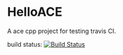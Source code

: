 # HelloACE
A ace cpp project for testing travis CI.

build status: [![Build Status](https://travis-ci.org/liuchao412/HelloACE.svg?branch=master)](https://travis-ci.org/liuchao412/HelloACE)

